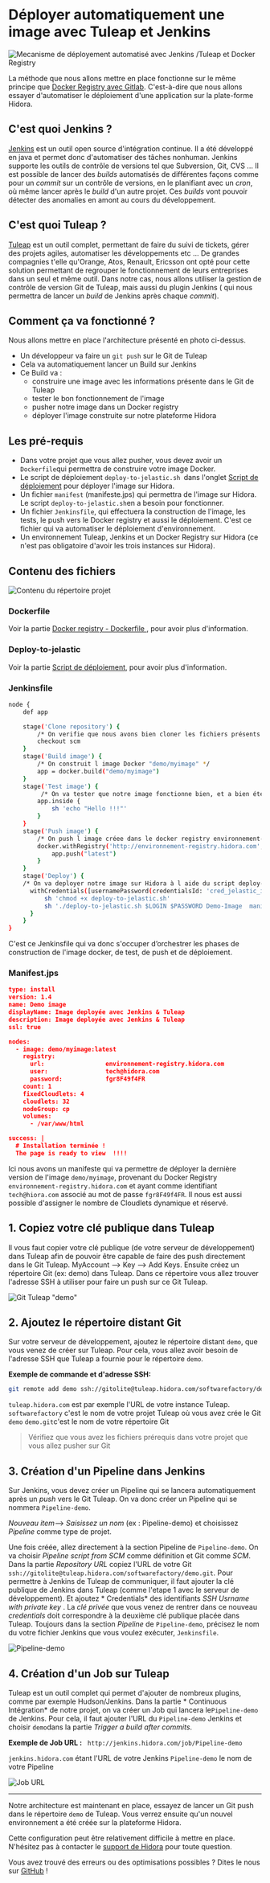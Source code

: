 # Déployer automatiquement une image avec Tuleap et Jenkins

![Mecanisme de déployement automatisé avec Jenkins /Tuleap et Docker Registry](../../images/TuleapRegistry.png)

La méthode que nous allons mettre en place fonctionne sur le même principe que [Docker Registry avec Gitlab](../Gitlab/DockerRegistry.md). C'est-à-dire que nous allons essayer d'automatiser le déploiement d'une application sur la plate-forme Hidora. 

## C'est quoi Jenkins ?
[Jenkins](https://jenkins.io/) est un outil open source d'intégration continue. Il a été développé en java et permet donc d'automatiser des tâches nonhuman. Jenkins supporte les outils de contrôle de versions tel que Subversion, Git, CVS ...
Il est possible de lancer des *builds* automatisés de différentes façons comme pour un *commit* sur un contrôle de versions, en le planifiant avec un *cron*, où même lancer après le *build* d'un autre projet.
Ces *builds* vont pouvoir détecter  des anomalies en amont au cours du développement. 

## C'est quoi Tuleap ?
[Tuleap](https://www.tuleap.org/) est un outil complet, permettant de faire du suivi de tickets, gérer des projets agiles, automatiser les développements etc ...  De grandes compagnies t'elle qu'Orange, Atos, Renault, Ericsson ont opté pour cette solution permettant de regrouper le fonctionnement de leurs entreprises dans un seul et même outil.
Dans notre cas, nous allons utiliser la gestion de contrôle de version Git de Tuleap, mais aussi du plugin Jenkins ( qui nous permettra de lancer un *build* de Jenkins après chaque *commit*).

## Comment ça va fonctionné ?
Nous allons mettre en place l'architecture présenté en photo ci-dessus.
 - Un développeur va faire un `git push` sur le Git de Tuleap
 - Cela va automatiquement lancer un Build sur Jenkins
 - Ce Build va :
	 - construire une image avec les informations présente dans le Git de Tuleap
	 - tester le bon fonctionnement de l'image
	 - pusher notre image dans un Docker registry
	 - déployer l'image construite sur notre plateforme Hidora

## Les pré-requis

 - Dans votre projet que vous allez pusher, vous devez avoir un `Dockerfile`qui permettra de construire votre image Docker.
 - Le script de déploiement `deploy-to-jelastic.sh `dans l'onglet [Script de déploiement](http://documentation.hidora.com/fr/#/Automatisation/Script%20de%20d%C3%A9ploiement) pour déployer l'image sur Hidora.
 -  Un fichier `manifest` (manifeste.jps) qui permettra de l'image sur Hidora. Le script  `deploy-to-jelastic.sh`en a besoin pour fonctionner. 
 - Un fichier `Jenkinsfile`, qui effectuera la construction de l'image, les tests, le push vers le Docker registry et aussi le déploiement. C'est ce fichier qui va automatiser le déploiement d'environnement. 
 - Un environnement Tuleap, Jenkins et un Docker Registry sur Hidora (ce n'est pas obligatoire d'avoir les trois instances sur Hidora).
 
## Contenu des fichiers
![Contenu du répertoire projet](../../images/content-file.png)

### Dockerfile
Voir la partie [Docker registry - Dockerfile ](http://documentation.hidora.com/fr/#/Automatisation/Gitlab/Docker%20registry), pour avoir plus d'information.

### Deploy-to-jelastic
Voir la partie [Script de déploiement](http://documentation.hidora.com/fr/#/Automatisation/Script%20de%20d%C3%A9ploiement), pour avoir plus d'information.

### Jenkinsfile

``` bash
node {
    def app

    stage('Clone repository') {
        /* On verifie que nous avons bien cloner les fichiers présents dans le Git de Tuleap*/
        checkout scm
    }
    stage('Build image') {
        /* On construit l image Docker "demo/myimage" */
        app = docker.build("demo/myimage")
    }
    stage('Test image') {
         /* On va tester que notre image fonctionne bien, et a bien été créée */
        app.inside {
            sh 'echo "Hello !!!"'
        }
    }
    stage('Push image') {
	    /* On push l image créee dans le docker registry environnement-registry.hidora.com, avec les identifiants enregistrés dans Jenkins */
        docker.withRegistry('http://environnement-registry.hidora.com', 'cred_registry') {
            app.push("latest")
        }
    }
	stage('Deploy') {
	/* On va deployer notre image sur Hidora à l aide du script deploy-to-jelastic.sh. $LOGIN et $PASSWORD sont les identifiants pour se connecter à la plateforme Hidora. Demo-Image sera le nom de notre environnement. On précise qu'on va utiliser la manifeste manifest.jps pour deployer l'environnement*/
      withCredentials([usernamePassword(credentialsId: 'cred_jelastic_id', usernameVariable: 'LOGIN', passwordVariable: 'PASSWORD')]) {
          sh 'chmod +x deploy-to-jelastic.sh'
          sh './deploy-to-jelastic.sh $LOGIN $PASSWORD Demo-Image  manifest.jps cp '
      }
    }
}
```
C'est ce Jenkinsfile qui va donc s'occuper d’orchestrer les phases de construction de l'image docker, de test, de push et de déploiement.

### Manifest.jps

```json
type: install
version: 1.4
name: Demo image
displayName: Image deployée avec Jenkins & Tuleap
description: Image deployée avec Jenkins & Tuleap
ssl: true

nodes:
  - image: demo/myimage:latest
    registry:
      url:                 environnement-registry.hidora.com
      user:                tech@hidora.com
      password:            fgr8F49f4FR
    count: 1
    fixedCloudlets: 4
    cloudlets: 32
    nodeGroup: cp
    volumes:
      - /var/www/html

success: |
  # Installation terminée !
  The page is ready to view  !!!!
```
Ici nous avons un manifeste qui va permettre de déployer la dernière version de l'image `demo/myimage`, provenant du Docker Registry `environnement-registry.hidora.com` et ayant comme identifiant `tech@hiora.com` associé au mot de passe `fgr8F49f4FR`. 
Il nous est aussi possible d'assigner le nombre de Cloudlets dynamique  et réservé. 


## 1. Copiez votre clé publique dans Tuleap
Il vous faut copier votre clé publique (de votre serveur de développement) dans Tuleap afin de pouvoir être capable de faire  des push directement dans le Git Tuleap.
 MyAccount --> Key --> Add Keys.
Ensuite créez un répertoire Git (ex: demo) dans Tuleap. Dans ce répertoire vous allez trouver l'adresse SSH à utiliser pour faire un push sur ce Git Tuleap.

![Git Tuleap "demo"](../../images/git_demo.png)

## 2. Ajoutez le répertoire distant Git
Sur votre serveur de développement, ajoutez le répertoire distant `demo`, que vous venez de créer sur Tuleap.
Pour cela, vous allez avoir besoin de l'adresse SSH que Tuleap a fournie pour le répertoire `demo`.

**Exemple de commande et d'adresse SSH:**
```` bash
git remote add demo ssh://gitolite@tuleap.hidora.com/softwarefactory/demo.git
```` 
`tuleap.hidora.com` est par exemple l'URL de votre instance Tuleap.
`softwarefactory` c'est le nom de votre projet Tuleap où vous avez crée le Git `demo`
`demo.git`c'est le nom de votre répertoire Git

> Vérifiez que vous avez les fichiers prérequis  dans votre projet que vous allez pusher sur Git

## 3. Création d'un Pipeline dans Jenkins
Sur Jenkins, vous devez créer un Pipeline qui se lancera automatiquement après un *push* vers le Git Tuleap. On va donc créer un Pipeline qui se nommera `Pipeline-demo`.

*Nouveau item*--> *Saisissez un nom* (ex : Pipeline-demo) et choisissez *Pipeline* comme type de projet.

Une fois créée, allez directement à la section Pipeline de `Pipeline-demo`. On va choisir *Pipeline script from SCM*  comme définition et Git comme *SCM*.
Dans la partie *Repository URL* copiez l'URL de votre Git  `ssh://gitolite@tuleap.hidora.com/softwarefactory/demo.git`.  Pour permettre à Jenkins de Tuleap de communiquer, il faut ajouter la clé publique de Jenkins dans Tuleap (comme l'etape 1 avec le serveur de développement). Et ajoutez  * Credentials* des identifiants *SSH Usrname with private key* .
La *clé privée* que vous venez de rentrer dans ce nouveau *credentials* doit correspondre à la deuxième clé publique placée dans Tuleap.
Toujours dans la section *Pipeline* de `Pipeline-demo`, précisez le nom du votre fichier Jenkins que vous voulez exécuter, `Jenkinsfile`.

![Pipeline-demo](../../images/pipeline-demo.png)

## 4.  Création d'un Job sur Tuleap
Tuleap est un outil complet qui permet d'ajouter de nombreux plugins, comme par exemple Hudson/Jenkins.
Dans la partie * Continuous Intégration* de notre projet, on va créer un Job qui lancera le`Pipeline-demo`
 de Jenkins.
 Pour cela, il faut ajouter l'URL du `Pipeline-demo` Jenkins et choisir `demo`dans la partie *Trigger a build after commits*. 
 
**Exemple de Job URL :**
` http://jenkins.hidora.com/job/Pipeline-demo`

`jenkins.hidora.com` étant l'URL de votre Jenkins 
`Pipeline-demo` le nom de votre Pipeline

![Job URL ](../../images/job-url.png)

----------
Notre architecture est maintenant en place, essayez de lancer un Git push dans le répertoire `demo` de Tuleap.
Vous verrez ensuite qu'un nouvel environnement a été créée sur la plateforme Hidora.

Cette configuration peut être relativement difficile à mettre en place. N'hésitez pas à contacter le  [support de Hidora](https://support.hidora.com/portal/newticket)  pour toute question.

Vous avez trouvé des erreurs ou des optimisations possibles ? Dites le nous sur  [GitHub](https://github.com/HidoraSwiss/documentation)  !
